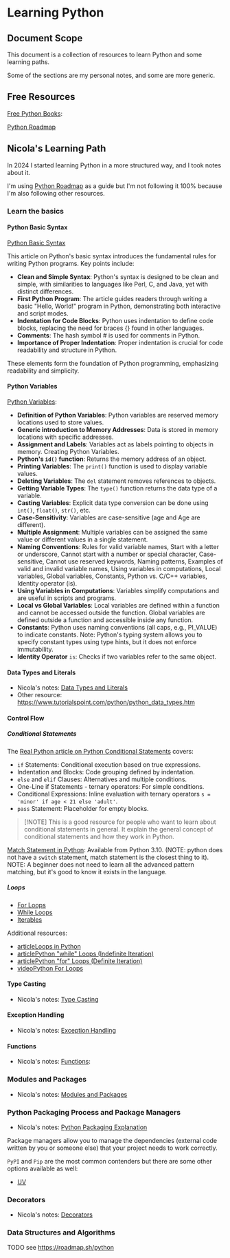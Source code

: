 # Learning Python

## Document Scope

This document is a collection of resources to learn Python and some learning paths. 

Some of the sections are my personal notes, and some are more generic.

## Free Resources

[Free Python Books](https://github.com/pamoroso/free-python-books):

[Python Roadmap](https://roadmap.sh/python)


## Nicola's Learning Path

In 2024 I started learning Python in a more structured way, and I took notes about it.

I'm using [Python Roadmap](https://roadmap.sh/python) as a guide but I'm not following it 100% because I'm also following other resources.

### Learn the basics

#### Python Basic Syntax
[Python Basic Syntax](https://www.tutorialspoint.com/python/python_basic_syntax.htm)

This article on Python's basic syntax introduces the fundamental rules for writing Python programs. Key points include:

- **Clean and Simple Syntax**: Python's syntax is designed to be clean and simple, with similarities to languages like Perl, C, and Java, yet with distinct differences.
- **First Python Program**: The article guides readers through writing a basic "Hello, World!" program in Python, demonstrating both interactive and script modes.
- **Indentation for Code Blocks**: Python uses indentation to define code blocks, replacing the need for braces {} found in other languages.
- **Comments**: The hash symbol # is used for comments in Python.
- **Importance of Proper Indentation**: Proper indentation is crucial for code readability and structure in Python.

These elements form the foundation of Python programming, emphasizing readability and simplicity.


#### Python Variables
[Python Variables](https://www.tutorialspoint.com/python/python_variables.htm):

- **Definition of Python Variables**: Python variables are reserved memory locations used to store values.
- **Generic introduction to Memory Addresses**: Data is stored in memory locations with specific addresses.
- **Assignment and Labels**: Variables act as labels pointing to objects in memory. Creating Python Variables.
- **Python's `id()` function**: Returns the memory address of an object.
- **Printing Variables**: The `print()` function is used to display variable values.
- **Deleting Variables**: The `del` statement removes references to objects.
- **Getting Variable Types**: The `type()` function returns the data type of a variable.
- **Casting Variables**: Explicit data type conversion can be done using `int()`, `float()`, `str()`, etc.
- **Case-Sensitivity**: Variables are case-sensitive (age and Age are different).
- **Multiple Assignment**: Multiple variables can be assigned the same value or different values in a single statement.
- **Naming Conventions**: Rules for valid variable names, Start with a letter or underscore, Cannot start with a number or special character, Case-sensitive, Cannot use reserved keywords, Naming patterns, Examples of valid and invalid variable names, Using variables in computations, Local variables, Global variables, Constants, Python vs. C/C++ variables, Identity operator (is).
- **Using Variables in Computations**: Variables simplify computations and are useful in scripts and programs.
- **Local vs Global Variables**: Local variables are defined within a function and cannot be accessed outside the function. Global variables are defined outside a function and accessible inside any function.
- **Constants**: Python uses naming conventions (all caps, e.g., PI\_VALUE) to indicate constants. Note: Python's typing system allows you to specify constant types using type hints, but it does not enforce immutability.
- **Identity Operator** `is`: Checks if two variables refer to the same object.


#### Data Types and Literals

* Nicola's notes: [Data Types and Literals](data-types-and-literals.md)
* Other resource: https://www.tutorialspoint.com/python/python_data_types.htm

#### Control Flow

##### Conditional Statements

The [Real Python article on Python Conditional Statements](https://realpython.com/python-conditional-statements/) covers:
- `if` Statements: Conditional execution based on true expressions.
- Indentation and Blocks: Code grouping defined by indentation.
- `else` and `elif` Clauses: Alternatives and multiple conditions.
- One-Line if Statements - ternary operators: For simple conditions.
- Conditional Expressions: Inline evaluation with ternary operators `s = 'minor' if age < 21 else 'adult'`.
- `pass` Statement: Placeholder for empty blocks.

> [!NOTE] This is a good resource for people who want to learn about conditional statements in general. It explain the general concept of conditional statements and how they work in Python.

[Match Statement in Python](control-flow.md#match-statement): Available from Python 3.10. (NOTE: python does not have a `switch` statement, match statement is the closest thing to it). NOTE: A beginner does not need to learn all the advanced pattern matching, but it's good to know it exists in the language.


##### Loops

* [For Loops](for-while-iterables.md#for-loops)
* [While Loops](for-while-iterables.md#while-loops)
* [Iterables](for-while-iterables.md#iterables)


Additional resources:
-   [articleLoops in Python](https://www.geeksforgeeks.org/loops-in-python/)
-   [articlePython "while" Loops (Indefinite Iteration)](https://realpython.com/python-while-loop/)
-   [articlePython "for" Loops (Definite Iteration)](https://realpython.com/python-for-loop/#the-guts-of-the-python-for-loop)
-   [videoPython For Loops](https://www.youtube.com/watch?v=KWgYha0clzw)

#### Type Casting

* Nicola's notes: [Type Casting](type-casting.md)

#### Exception Handling

* Nicola's notes: [Exception Handling](exception-handling-and-with.md)

#### Functions

* Nicola's notes: [Functions](functions.md):

### Modules and Packages

* Nicola's notes: [Modules and Packages](modules-and-packages.md)


### Python Packaging Process and Package Managers

* Nicola's notes: [Python Packaging Explanation](python-packaging-explanation.md)

Package managers allow you to manage the dependencies (external code written by you or someone else) that your project needs to work correctly.

`PyPI` and `Pip` are the most common contenders but there are some other options available as well:

* [UV](uv-explanation.md)


### Decorators

* Nicola's notes: [Decorators](decorators.md)


### Data Structures and Algorithms

TODO see https://roadmap.sh/python


